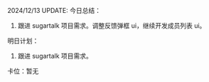 2024/12/13 UPDATE:
今日总结：

1. 跟进 sugartalk 项目需求。调整反馈弹框 ui，继续开发成员列表 ui。

明日计划：

1. 跟进 sugartalk 项目需求。

卡位：暂无
